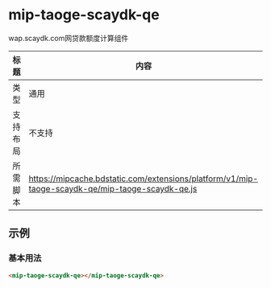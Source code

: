# mip-taoge-scaydk-qe

wap.scaydk.com网贷款额度计算组件

标题|内容
----|----
类型|通用
支持布局|不支持
所需脚本|https://mipcache.bdstatic.com/extensions/platform/v1/mip-taoge-scaydk-qe/mip-taoge-scaydk-qe.js

## 示例

### 基本用法
```html
<mip-taoge-scaydk-qe></mip-taoge-scaydk-qe>
```

